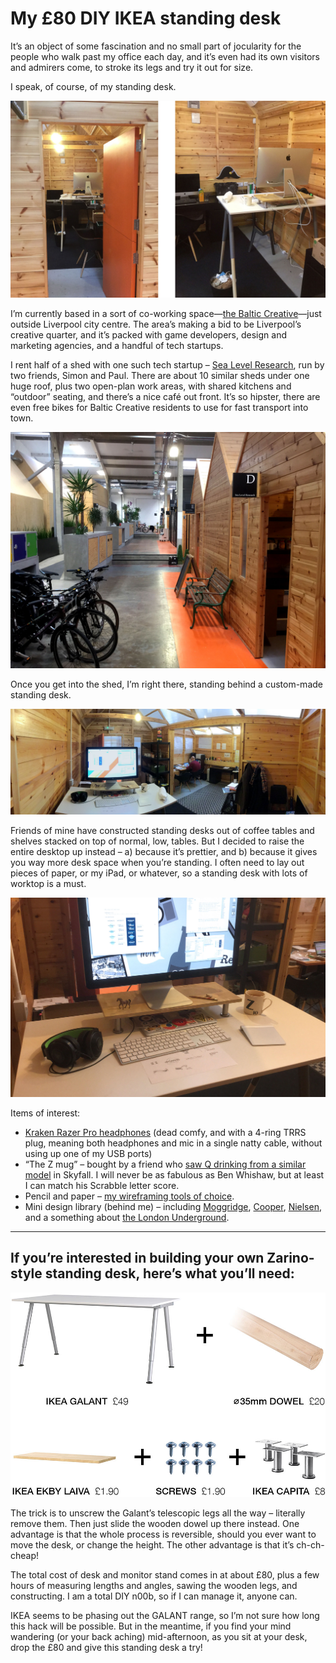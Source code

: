# My £80 DIY IKEA standing desk

It’s an object of some fascination and no small part of jocularity for the people who walk past my office each day, and it’s even had its own visitors and admirers come, to stroke its legs and try it out for size.

I speak, of course, of my standing desk.

![Zarino’s desk in the Sea Level Research shed, in the Baltic Creative](/media/desk-two-up.jpg)

I’m currently based in a sort of co-working space—[the Baltic Creative](http://www.baltic-creative.com)—just outside Liverpool city centre. The area’s making a bid to be Liverpool’s creative quarter, and it’s packed with game developers, design and marketing agencies, and a handful of tech startups.

I rent half of a shed with one such tech startup – [Sea Level Research](http://www.sealevelresearch.com), run by two friends, Simon and Paul. There are about 10 similar sheds under one huge roof, plus two open-plan work areas, with shared kitchens and “outdoor” seating, and there’s a nice café out front. It’s so hipster, there are even free bikes for Baltic Creative residents to use for fast transport into town.

![Baltic Creative sheds](/media/baltic-creative-sheds.jpg)

Once you get into the shed, I’m right there, standing behind a custom-made standing desk.

![Panorama of Zarino’s desk in the shed](/media/desk-panorama.jpg)

Friends of mine have constructed standing desks out of coffee tables and shelves stacked on top of normal, low, tables. But I decided to raise the entire desktop up instead – a) because it’s prettier, and b) because it gives you way more desk space when you’re standing. I often need to lay out pieces of paper, or my iPad, or whatever, so a standing desk with lots of worktop is a must.

![Close-up of the desk](/media/desk-close-up.jpg)

Items of interest:

* [Kraken Razer Pro headphones](/post/razer-kraken-pro) (dead comfy, and with a 4-ring TRRS plug, meaning both headphones and mic in a single natty cable, without using up one of my USB ports)
* “The Z mug” – bought by a friend who [saw Q drinking from a similar model](http://25.media.tumblr.com/tumblr_mbr98yvsBA1qjil36o5_500.jpg) in Skyfall. I will never be as fabulous as Ben Whishaw, but at least I can match his Scrabble letter score.
* Pencil and paper – [my wireframing tools of choice](/post/why-i-wireframe-in-pencil).
* Mini design library (behind me) – including [Moggridge](http://www.designinginteractions.com/book), [Cooper](http://eu.wiley.com/WileyCDA/WileyTitle/productCd-0470171359.html), [Nielsen](http://www.nngroup.com/books/designing-web-usability/), and a something about [the London Underground](http://www.penguin.co.uk/books/london-underground-by-design/9781846144172/).

---

## If you’re interested in building your own Zarino-style standing desk, here’s what you’ll need:

![Desk Components: IKEA GALANT desk £49, 35mm diameter dowel £20, IKEA EKBY LAIVA shelf £1.90, IKEA CAPITA feet £8, screws £1.90](/media/desk-components.jpg)

The trick is to unscrew the Galant’s telescopic legs all the way – literally remove them. Then just slide the wooden dowel up there instead. One advantage is that the whole process is reversible, should you ever want to move the desk, or change the height. The other advantage is that it’s ch-ch-cheap!

The total cost of desk and monitor stand comes in at about £80, plus a few hours of measuring lengths and angles, sawing the wooden legs, and constructing. I am a total DIY n00b, so if I can manage it, anyone can.

IKEA seems to be phasing out the GALANT range, so I’m not sure how long this hack will be possible. But in the meantime, if you find your mind wandering (or your back aching) mid-afternoon, as you sit at your desk, drop the £80 and give this standing desk a try!

<link href="/post/razer-kraken-pro">
<link href="/post/music-to-program-to">
<meta name="description" content="It’s an object of fascination, jocularity, even lust and admiration. Here’s a quick run-down of how to make your own standing desk, like mine, from about £80 of IKEA parts.">
